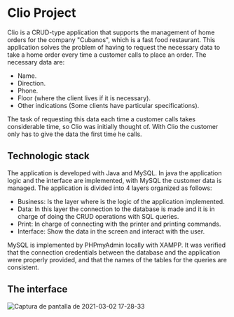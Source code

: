 # Clio Project
Clio is a CRUD-type application that supports the management of home orders for the company "Cubanos", which is a fast food restaurant.
This application solves the problem of having to request the necessary data to take a home order every time a customer calls to place an order. The necessary data are: 
- Name.
- Direction.
- Phone.
- Floor (where the client lives if it is necessary).
- Other indications (Some clients have particular specifications). 

The task of requesting this data each time a customer calls takes considerable time, so Clio was initially thought of. With Clio the customer only has to give the data the first time he calls.

## Technologic stack 
The application is developed with Java and MySQL. In java the application logic and the interface are implemented, with MySQL the customer data is managed. The application is divided into 4 layers organized as follows: 
- Business: Is the layer where is the logic of the application implemented.
- Data: In this layer the connection to the database is made and it is in charge of doing the CRUD operations with SQL queries.
- Print: In charge of connecting with the printer and printing commands.
- Interface: Show the data in the screen and interact with the user.

MySQL is implemented by PHPmyAdmin locally with XAMPP. It was verified that the connection credentials between the database and the application were properly provided, and that the names of the tables for the queries are consistent.

## The interface

![Captura de pantalla de 2021-03-02 17-28-33](https://user-images.githubusercontent.com/43974127/109732668-9bd48980-7b8b-11eb-9fb2-2bfce295c53d.png)


